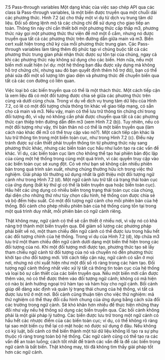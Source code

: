 7.5 Pass-through variables
Một dạng khác của việc sao chép API qua các class là Pass-through variables, là một biến được truyền qua một chuỗi dài các phương thức. Hình 7.2 (a) cho thấy một ví dụ từ dịch vụ trung tâm dữ liệu. Đối số dòng lệnh mô tả các chứng chỉ để sử dụng cho giao tiếp an toàn. Thông tin này chỉ cần thiết bởi một phương thức cấp thấp m3, phương thức này gọi một phương thức thư viện để mở một ổ cắm, nhưng nó được truyền qua tất cả các phương thức trên đường dẫn giữa main và m3. Biến cert xuất hiện trong chữ ký của mỗi phương thức trung gian. Các Pass-through variables làm tăng thêm độ phức tạp vì chúng buộc tất cả các phương thức trung gian phải nhận thức được sự tồn tại của chúng, ngay cả khi các phương thức này không sử dụng cho các biến. Hơn nữa, nếu một biến mới xuất hiện (ví dụ: một hệ thống ban đầu được xây dựng mà không hỗ trợ chứng chỉ, nhưng sau đó bạn quyết định thêm hỗ trợ đó), bạn có thể phải sửa đổi một số lượng lớn giao diện và phương thức để chuyển biến qua tất cả các con đường có liên quan.

Việc loại bỏ các biến truyền qua có thể là một thách thức. Một cách tiếp cận là xem liệu đã có một đối tượng được chia sẻ giữa các phương thức trên cùng và dưới cùng chưa. Trong ví dụ về dịch vụ trung tâm dữ liệu của Hình 7.2, có lẽ có một đối tượng chứa thông tin khác về giao tiếp mạng, có sẵn cho cả main và m3. Nếu vậy, main có thể lưu trữ thông tin chứng chỉ trong đối tượng đó, vì vậy nó không cần phải được chuyển qua tất cả các phương thức can thiệp trên đường dẫn đến m3 (xem Hình 7.2 (b)). Tuy nhiên, nếu có một đối tượng như vậy, thì bản thân nó có thể là một biến truyền qua (làm cách nào khác để m3 có thể truy cập vào nó?). Một cách tiếp cận khác là lưu trữ thông tin trong một biến toàn cục, như trong Hình 7.2 (c). Điều này tránh được sự cần thiết phải truyền thông tin từ phương thức này sang phương thức khác, nhưng các biến toàn cục hầu như luôn tạo ra các vấn đề khác. Ví dụ, các biến toàn cục làm cho không thể tạo hai phiên bản độc lập của cùng một hệ thống trong cùng một quá trình, vì các quyền truy cập vào các biến toàn cục sẽ xung đột. Có vẻ như bạn sẽ không cần nhiều phiên bản trong quá trình sản xuất, nhưng chúng thường hữu ích trong việc thử nghiệm. Giải pháp tôi thường sử dụng nhất là giới thiệu một đối tượng ngữ cảnh như trong Hình 7.2 (d). Một ngữ cảnh lưu trữ tất cả trạng thái toàn cục của ứng dụng (bất kỳ thứ gì có thể là biến truyền qua hoặc biến toàn cục). Hầu hết các ứng dụng có nhiều biến trong trạng thái toàn cục của chúng, đại diện cho những thứ như tùy chọn cấu hình, hệ thống con được chia sẻ và bộ đếm hiệu suất. Có một đối tượng ngữ cảnh cho mỗi phiên bản của hệ thống. Bối cảnh cho phép nhiều phiên bản của hệ thống cùng tồn tại trong một quá trình duy nhất, mỗi phiên bản có ngữ cảnh riêng.

Thật không may, ngữ cảnh có thể sẽ cần thiết ở nhiều nơi, vì vậy nó có khả năng trở thành một biến truyền qua. Để giảm số lượng các phương pháp phải biết về nó, một tham chiếu đến ngữ cảnh có thể được lưu trong hầu hết các đối tượng chính của hệ thống. Trong ví dụ của Hình 7.2 (d), lớp chứa m3 lưu trữ một tham chiếu đến ngữ cảnh dưới dạng một biến thể hiện trong các đối tượng của nó. Khi một đối tượng mới được tạo, phương thức tạo sẽ lấy tham chiếu ngữ cảnh từ đối tượng của nó và chuyển nó đến phương thức khởi tạo cho đối tượng mới. Với cách tiếp cận này, ngữ cảnh có sẵn ở mọi nơi, nhưng nó chỉ xuất hiện như một đối số rõ ràng trong các hàm tạo. Đối tượng ngữ cảnh thống nhất việc xử lý tất cả thông tin toàn cục của hệ thống và loại bỏ sự cần thiết của các biến truyền qua. Nếu một biến mới cần được thêm vào, nó có thể được thêm vào đối tượng ngữ cảnh; không có mã hiện có nào bị ảnh hưởng ngoại trừ hàm tạo và hàm hủy cho ngữ cảnh. Bối cảnh giúp dễ dàng xác định và quản lý trạng thái chung của hệ thống, vì tất cả được lưu trữ ở một nơi. Bối cảnh cũng thuận tiện cho việc thử nghiệm: mã thử nghiệm có thể thay đổi cấu hình chung của ứng dụng bằng cách sửa đổi các trường trong ngữ cảnh. Sẽ khó khăn hơn nhiều để thực hiện những thay đổi như vậy nếu hệ thống sử dụng các biến truyền qua. Các bối cảnh không phải là một giải pháp lý tưởng. Các biến được lưu trữ trong một ngữ cảnh có hầu hết các nhược điểm của các biến toàn cục; ví dụ, có thể không rõ ràng tại sao một biến cụ thể lại có mặt hoặc nó được sử dụng ở đâu. Nếu không có kỷ luật, bối cảnh có thể biến thành một túi dữ liệu khổng lồ tạo ra sự phụ thuộc rõ ràng trong toàn bộ hệ thống. Các ngữ cảnh cũng có thể tạo ra các vấn đề an toàn luồng; cách tốt nhất để tránh các vấn đề là để các biến trong ngữ cảnh là bất biến. Thật không may, tôi đã không tìm thấy giải pháp tốt hơn các ngữ cảnh.